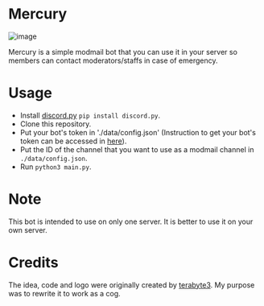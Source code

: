 # Mercury
![image](https://user-images.githubusercontent.com/60958064/145025976-2b235bd5-ca19-47c7-82c7-d1eed2fbba90.png)

Mercury is a simple modmail bot that you can use it in your server so members can contact moderators/staffs in case of emergency.

# Usage
- Install [discord.py](https://github.com/Rapptz/discord.py) ``pip install discord.py``.
- Clone this repository.
- Put your bot's token in './data/config.json' (Instruction to get your bot's token can be accessed in [here](https://gist.github.com/Jimmy-Blue/3893c88792a90c8a8faae4f025cf62b8)).
- Put the ID of the channel that you want to use as a modmail channel in `./data/config.json`.
- Run ``python3 main.py``.

# Note
This bot is intended to use on only one server. It is better to use it on your own server.

# Credits
The idea, code and logo were originally created by [terabyte3](https://github.com/terabyte3). My purpose was to rewrite it to work as a cog.
